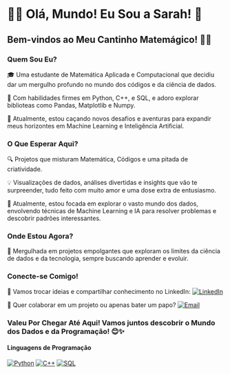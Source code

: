 # 👩‍💻 Olá, Mundo! Eu Sou a Sarah! 🚀

## Bem-vindos ao Meu Cantinho Matemágico! 🎩✨

### **Quem Sou Eu?**

🎓 Uma estudante de Matemática Aplicada e Computacional que decidiu dar um mergulho profundo no mundo dos códigos e da ciência de dados.

🌟 Com habilidades firmes em Python, C++, e SQL, e adoro explorar biblioteas como Pandas, Matplotlib e Numpy.

🚀 Atualmente, estou caçando novos desafios e aventuras para expandir meus horizontes em Machine Learning e Inteligência Artificial.

### **O Que Esperar Aqui?**

🔍 Projetos que misturam Matemática, Códigos e uma pitada de criatividade.

💡 Visualizações de dados, análises divertidas e insights que vão te surpreender, tudo feito com muito amor e uma dose extra de entusiasmo.

🌊 Atualmente, estou focada em explorar o vasto mundo dos dados, envolvendo técnicas de Machine Learning e IA para resolver problemas e descobrir padrões interessantes.

### **Onde Estou Agora?**

🧠 Mergulhada em projetos empolgantes que exploram os limites da ciência de dados e da tecnologia, sempre buscando aprender e evoluir.

### **Conecte-se Comigo!**

🚀 Vamos trocar ideias e compartilhar conhecimento no LinkedIn: 
[![LinkedIn](https://img.shields.io/badge/LinkedIn-Connect-blue?style=for-the-badge&logo=linkedin)](https://www.linkedin.com/in/seunome)

📧 Quer colaborar em um projeto ou apenas bater um papo?
[![Email](https://img.shields.io/badge/Email-Contact-red?style=for-the-badge&logo=gmail)](mailto:seu.email@email.com)

### **Valeu Por Chegar Até Aqui! Vamos juntos descobrir o Mundo dos Dados e da Programação! 😊✨**

#### Linguagens de Programação

[![Python](https://img.shields.io/badge/Python-Expert-green?style=for-the-badge&logo=python)](#) [![C++](https://img.shields.io/badge/C++-Intermediate-yellow?style=for-the-badge&logo=c%2B%2B)](#) [![SQL](https://img.shields.io/badge/SQL-Advanced-blue?style=for-the-badge&logo=sql)](#)

